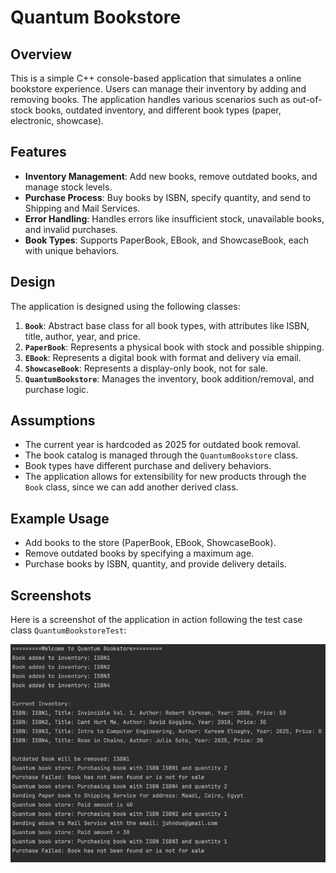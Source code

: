 # Quantum Bookstore

## Overview
This is a simple C++ console-based application that simulates a online bookstore experience. Users can manage their inventory by adding and removing books. The application handles various scenarios such as out-of-stock books, outdated inventory, and different book types (paper, electronic, showcase).

## Features
- **Inventory Management**: Add new books, remove outdated books, and manage stock levels.
- **Purchase Process**: Buy books by ISBN, specify quantity, and send to Shipping and Mail Services.
- **Error Handling**: Handles errors like insufficient stock, unavailable books, and invalid purchases.
- **Book Types**: Supports PaperBook, EBook, and ShowcaseBook, each with unique behaviors.

## Design
The application is designed using the following classes:
1. **`Book`**: Abstract base class for all book types, with attributes like ISBN, title, author, year, and price.
2. **`PaperBook`**: Represents a physical book with stock and possible shipping.
3. **`EBook`**: Represents a digital book with format and delivery via email.
4. **`ShowcaseBook`**: Represents a display-only book, not for sale.
5. **`QuantumBookstore`**: Manages the inventory, book addition/removal, and purchase logic.

## Assumptions
- The current year is hardcoded as 2025 for outdated book removal.
- The book catalog is managed through the `QuantumBookstore` class.
- Book types have different purchase and delivery behaviors.
- The application allows for extensibility for new products through the `Book` class, since we can add another derived class.


## Example Usage
- Add books to the store (PaperBook, EBook, ShowcaseBook).
- Remove outdated books by specifying a maximum age.
- Purchase books by ISBN, quantity, and provide delivery details.

## Screenshots
Here is a screenshot of the application in action following the test case class `QuantumBookstoreTest`:

![img_1.png](img_1.png)